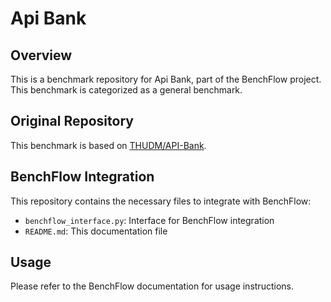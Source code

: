 # Api Bank

## Overview

This is a benchmark repository for Api Bank, part of the BenchFlow project. This benchmark is categorized as a general benchmark.

## Original Repository

This benchmark is based on [THUDM/API-Bank](https://github.com/THUDM/API-Bank).

## BenchFlow Integration

This repository contains the necessary files to integrate with BenchFlow:

- `benchflow_interface.py`: Interface for BenchFlow integration
- `README.md`: This documentation file

## Usage

Please refer to the BenchFlow documentation for usage instructions.
